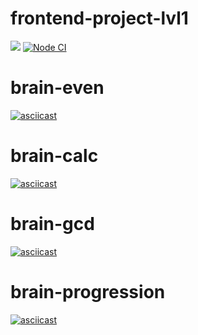 # frontend-project-lvl1
<a href="https://codeclimate.com/github/iamsorryprincess/frontend-project-lvl1"><img src="https://api.codeclimate.com/v1/badges/a99a88d28ad37a79dbf6/maintainability" /></a>
[![Node CI](https://github.com/iamsorryprincess/frontend-project-lvl1/workflows/Node%20CI/badge.svg)](https://github.com/iamsorryprincess/frontend-project-lvl1/actions)

# brain-even
[![asciicast](https://asciinema.org/a/h8CQAnMDRdyu9j1xB31IZD1Tf.png)](https://asciinema.org/a/h8CQAnMDRdyu9j1xB31IZD1Tf)

# brain-calc
[![asciicast](https://asciinema.org/a/7mpnJPCtaZzwLhSpMwOX8qsna.png)](https://asciinema.org/a/7mpnJPCtaZzwLhSpMwOX8qsna)

# brain-gcd
[![asciicast](https://asciinema.org/a/0TeBghmYqJjpy1RZqfHeC8UAM.png)](https://asciinema.org/a/0TeBghmYqJjpy1RZqfHeC8UAM)

# brain-progression
[![asciicast](https://asciinema.org/a/pN6XvAhPcTyMYOmvypW6DBdfS.png)](https://asciinema.org/a/pN6XvAhPcTyMYOmvypW6DBdfS)
